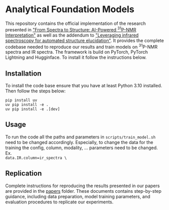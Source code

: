 # Analytical Foundation Models

This repository contains the official implementation of the research presented in ["From Spectra to Structure: AI-Powered <sup>31</sup>P-NMR Interpretation"]() as well as the addendum to ["Leveraging infrared spectroscopy for automated structure elucidation"](https://www.nature.com/articles/s42004-024-01341-w). It provides the complete codebase needed to reproduce our results and train models on <sup>31</sup>P-NMR spectra and IR spectra. The framework is build on PyTorch, PyTorch Lightning and Hugginface. To install it follow the instructions below.

## Installation
To install the code base ensure that you have at least Python 3.10 installed. Then follow the steps below:

```
pip install uv
uv pip install -e .
uv pip install -e .[dev]
```

## Usage
To run the code all the paths and parameters in `scripts/train_model.sh` need to be changed accordingly.
Especially, to change the data for the training the config, column, modality, ... parameters need to be changed.
Ex.  
`data.IR.column=ir_spectra \`

## Replication
Complete instructions for reproducing the results presented in our papers are provided in the [papers](paper_replication/) folder. These documents contains step-by-step guidance, including data preparation, model training parameters, and evaluation procedures to replicate our experiments.